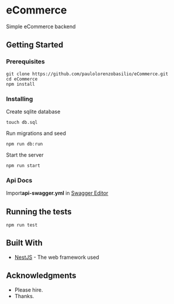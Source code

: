 
# eCommerce

Simple eCommerce backend

## Getting Started

### Prerequisites
```
git clone https://github.com/paulolorenzobasilio/eCommerce.git
cd eCommerce
npm install
```

### Installing
Create sqlite database
```
touch db.sql
```

Run migrations and seed
```
npm run db:run
```

Start the server
```
npm run start
```

### Api Docs
Import**api-swagger.yml**  in [Swagger Editor](https://editor.swagger.io/)

## Running the tests

```
npm run test
```

## Built With

* [NestJS](https://nestjs.com/) - The web framework used

## Acknowledgments

* Please hire.
* Thanks.
